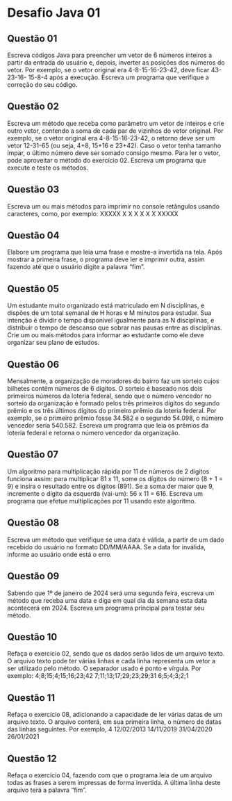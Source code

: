 # Desafio Java 01


## Questão 01 
 Escreva códigos Java para preencher um vetor de 6 números inteiros a partir da entrada do usuário e, depois,
inverter as posições dos números do vetor. Por exemplo, se o vetor original era 4-8-15-16-23-42, deve ficar 43-23-16-
15-8-4 após a execução. Escreva um programa que verifique a correção do seu código.

## Questão 02 
Escreva um método que receba como parâmetro um vetor de inteiros e crie outro vetor, contendo a soma de cada
par de vizinhos do vetor original. Por exemplo, se o vetor original era 4-8-15-16-23-42, o retorno deve ser um vetor
12-31-65 (ou seja, 4+8, 15+16 e 23+42). Caso o vetor tenha tamanho ímpar, o último número deve ser somado consigo
mesmo. Para ler o vetor, pode aproveitar o método do exercício 02. Escreva um programa que execute e teste os
métodos.

## Questão 03 
Escreva um ou mais métodos para imprimir no console retângulos usando caracteres, como, por exemplo:
XXXXX
X X
X X
X X
XXXXX

## Questão 04
Elabore um programa que leia uma frase e mostre-a invertida na tela. Após mostrar a primeira frase, o programa
deve ler e imprimir outra, assim fazendo até que o usuário digite a palavra “fim”.


## Questão 05 
Um estudante muito organizado está matriculado em N disciplinas, e dispões de um total semanal de H horas e M
minutos para estudar. Sua intenção é dividir o tempo disponível igualmente para as N disciplinas, e distribuir o tempo
de descanso que sobrar nas pausas entre as disciplinas. Crie um ou mais métodos para informar ao estudante como ele
deve organizar seu plano de estudos.

## Questão 06 
Mensalmente, a organização de moradores do bairro faz um sorteio cujos bilhetes contêm números de 6 dígitos.
O sorteio é baseado nos dois primeiros números da loteria federal, sendo que o número vencedor no sorteio da
organização é formado pelos três primeiros dígitos do segundo prêmio e os três últimos dígitos do primeiro prêmio da
loteria federal. Por exemplo, se o primeiro prêmio fosse 34.582 e o segundo 54.098, o número vencedor seria 540.582.
Escreva um programa que leia os prêmios da loteria federal e retorna o número vencedor da organização.

## Questão 07 
Um algoritmo para multiplicação rápida por 11 de números de 2 dígitos funciona assim: para multiplicar 81 x 11,
some os dígitos do número (8 + 1 = 9) e insira o resultado entre os dígitos (891). Se a soma der maior que 9, incremente
o dígito da esquerda (vai-um): 56 x 11 = 616. Escreva um programa que efetue multiplicações por 11 usando este
algoritmo.

## Questão 08
Escreva um método que verifique se uma data é válida, a partir de um dado recebido do usuário no formato
DD/MM/AAAA. Se a data for inválida, informe ao usuário onde está o erro.

## Questão 09 
Sabendo que 1º de janeiro de 2024 será uma segunda feira, escreva um método que receba uma data e diga em
qual dia da semana esta data acontecerá em 2024. Escreva um programa principal para testar seu método.


## Questão 10
Refaça o exercício 02, sendo que os dados serão lidos de um arquivo texto. O arquivo texto pode ter várias linhas
e cada linha representa um vetor a ser utilizado pelo método. O separador usado é ponto e vírgula. Por exemplo:
4;8;15;4;15;16;23;42
7;11;13;17;29;23;29;31
6;5;4;3;2;1

## Questão 11 
Refaça o exercício 08, adicionando a capacidade de ler várias datas de um arquivo texto. O arquivo conterá, em sua
primeira linha, o número de datas das linhas seguintes. Por exemplo,
4
12/02/2013
14/11/2019
31/04/2020
26/01/2021

## Questão 12
Refaça o exercício 04, fazendo com que o programa leia de um arquivo todas as frases a serem impressas de forma
invertida. A última linha deste arquivo terá a palavra “fim”.